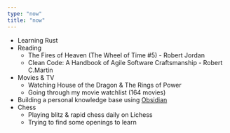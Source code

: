 ```yaml
---
type: "now"
title: "now"
---
```


- Learning Rust
- Reading
  - The Fires of Heaven (The Wheel of Time #5) - Robert Jordan
  - Clean Code: A Handbook of Agile Software Craftsmanship - Robert C.Martin
- Movies & TV
  - Watching House of the Dragon & The Rings of Power
  - Going through my movie watchlist (164 movies)
- Building a personal knowledge base using [Obsidian](https://www.obsidian.md)
- Chess
  - Playing blitz & rapid chess daily on Lichess
  - Trying to find some openings to learn

